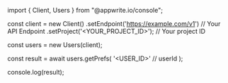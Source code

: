 import { Client, Users } from "@appwrite.io/console";

const client = new Client()
    .setEndpoint('https://example.com/v1') // Your API Endpoint
    .setProject('<YOUR_PROJECT_ID>'); // Your project ID

const users = new Users(client);

const result = await users.getPrefs(
    '<USER_ID>' // userId
);

console.log(result);
